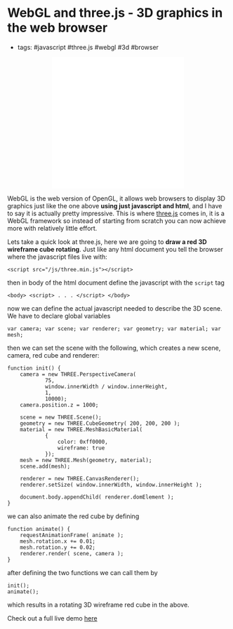 # WebGL and three.js - 3D graphics in the web browser
- tags: #javascript #three.js #webgl #3d #browser

<iframe src="../demos/three.js_box.html"  width="300" height="300"
scrolling="no" frameborder="0" style="display: block; margin-left: auto;
margin-right: auto;"></iframe>

WebGL is the web version of OpenGL, it allows web browsers to display 3D
graphics just like the one above **using just javascript and html**, and I have
to say it is actually pretty impressive. This is where
[three.js](http://mrdoob.github.com/three.js/) comes in, it is a WebGL
framework so instead of starting from scratch you can now achieve more with
relatively little effort.

Lets take a quick look at three.js, here we are going to **draw a red 3D
wireframe cube rotating**. Just like any html document you tell the browser
where the javascript files live with:

    <script src="/js/three.min.js"></script> 

then in body of the html document define the javascript with the `script` tag

    <body> <script> . . . </script> </body>

now we can define the actual javascript needed to describe the 3D scene. We
have to declare global variables

    var camera; var scene; var renderer; var geometry; var material; var mesh;

then we can set the scene with the following, which creates a new scene,
camera, red cube and renderer:

    function init() {
        camera = new THREE.PerspectiveCamera(
                75, 
                window.innerWidth / window.innerHeight, 
                1, 
                10000);
        camera.position.z = 1000;

        scene = new THREE.Scene();
        geometry = new THREE.CubeGeometry( 200, 200, 200 );
        material = new THREE.MeshBasicMaterial(
                {
                    color: 0xff0000, 
                    wireframe: true 
                });
        mesh = new THREE.Mesh(geometry, material);
        scene.add(mesh);

        renderer = new THREE.CanvasRenderer();
        renderer.setSize( window.innerWidth, window.innerHeight );

        document.body.appendChild( renderer.domElement );
    }

we can also animate the red cube by defining

    function animate() {
        requestAnimationFrame( animate );
        mesh.rotation.x += 0.01;
        mesh.rotation.y += 0.02;
        renderer.render( scene, camera );
    }

after defining the two functions we can call them by

    init();
    animate();

which results in a rotating 3D wireframe red cube in the above.

Check out a full live demo [here](../demos/three.js_box.html)
